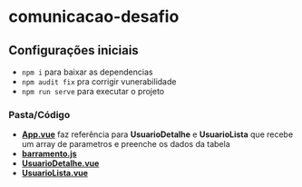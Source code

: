 # comunicacao-desafio

## Configurações iniciais
- `npm i` para baixar as dependencias
- `npm audit fix` pra corrigir vunerabilidade
- `npm run serve` para executar o projeto


### Pasta/Código
-  **[App.vue](https://github.com/TheJessicaBohn/VueJS/tree/master/componentes/comunicacao-desafio/src/App.vue)** faz referência para **UsuarioDetalhe** e **UsuarioLista** que recebe um array de parametros e preenche os dados da tabela 
-  **[barramento.js](https://github.com/TheJessicaBohn/VueJS/tree/master/comunicacao-desafio/src/barramento.js)**
-  **[UsuarioDetalhe.vue](https://github.com/TheJessicaBohn/VueJS/tree/master/componentes/comunicacao-desafio/src/components/UsuarioDetalhe.vue)**
-  **[UsuarioLista.vue](https://github.com/TheJessicaBohn/VueJS/tree/master/componentes/comunicacao-desafio/src/components/UsuarioLista.vue)**

